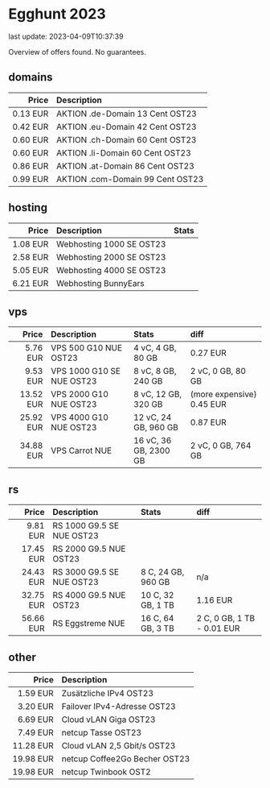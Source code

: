 # Egghunt 2023

last update: 2023-04-09T10:37:39

Overview of offers found.
No guarantees.

## domains

Price | Description
--: | :--
0.13 EUR | AKTION .de-Domain 13 Cent OST23
0.42 EUR | AKTION .eu-Domain 42 Cent OST23
0.60 EUR | AKTION .ch-Domain 60 Cent OST23
0.60 EUR | AKTION .li-Domain 60 Cent OST23
0.86 EUR | AKTION .at-Domain 86 Cent OST23
0.99 EUR | AKTION .com-Domain 99 Cent OST23

## hosting

Price | Description | Stats
--: | :-- | :--
1.08 EUR | Webhosting 1000 SE OST23 |
2.58 EUR | Webhosting 2000 SE OST23 |
5.05 EUR | Webhosting 4000 SE OST23 |
6.21 EUR | Webhosting BunnyEars |

## vps

Price | Description | Stats | diff
--: | :-- | :-- | :--
5.76 EUR | VPS 500 G10 NUE OST23 | 4 vC, 4 GB, 80 GB | 0.27 EUR
9.53 EUR | VPS 1000 G10 SE NUE OST23 | 8 vC, 8 GB, 240 GB | 2 vC, 0 GB, 80 GB
13.52 EUR | VPS 2000 G10 NUE OST23 | 8 vC, 12 GB, 320 GB | (more expensive) 0.45 EUR
25.92 EUR | VPS 4000 G10 NUE OST23 | 12 vC, 24 GB, 960 GB | 0.87 EUR
34.88 EUR | VPS Carrot NUE | 16 vC, 36 GB, 2300 GB | 2 vC, 0 GB, 764 GB

## rs

Price | Description | Stats | diff
--: | :-- | :-- | :--
9.81 EUR | RS 1000 G9.5 SE NUE OST23 |
17.45 EUR | RS 2000 G9.5 NUE OST23 |
24.43 EUR | RS 3000 G9.5 SE NUE OST23 | 8 C, 24 GB, 960 GB | n/a
32.75 EUR | RS 4000 G9.5 NUE OST23 | 10 C, 32 GB, 1 TB | 1.16 EUR
56.66 EUR | RS Eggstreme NUE | 16 C, 64 GB, 3 TB | 2 C, 0 GB, 1 TB - 0.01 EUR

## other

Price | Description
--: | :--
1.59 EUR | Zusätzliche IPv4 OST23
3.20 EUR | Failover IPv4-Adresse OST23
6.69 EUR | Cloud vLAN Giga OST23
7.49 EUR | netcup Tasse OST23
11.28 EUR | Cloud vLAN 2,5 Gbit/s OST23
19.98 EUR | netcup Coffee2Go Becher OST23
19.98 EUR | netcup Twinbook OST2
